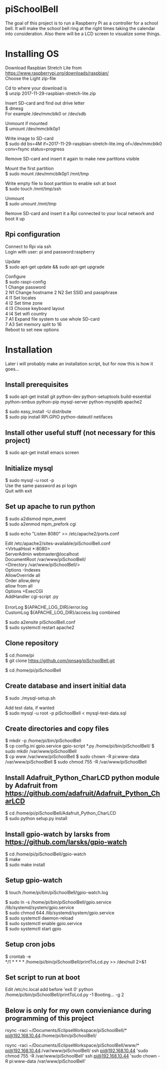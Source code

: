 # piSchoolBell
The goal of this project is to run a Raspberry Pi as a controller for a school bell. It will make the school bell ring at the right times taking the calendar into consideration. Also there will be a LCD screen to visualize some things.

Installing OS
=============================
Download Raspbian Stretch Lite from https://www.raspberrypi.org/downloads/raspbian/  
Choose the Light zip-file  

Cd to where your download is  
$ unzip 2017-11-29-raspbian-stretch-lite.zip  

Insert SD-card and find out drive letter  
$ dmesg  
For example /dev/mmcblk0 or /dev/sdb  

Unmount if mounted  
$ umount /dev/mmcblk0p1  

Write image to SD-card  
$ sudo dd bs=4M if=2017-11-29-raspbian-stretch-lite.img of=/dev/mmcblk0 conv=fsync status=progress 

Remove SD-card and insert it again to make new partitons visible     

Mount the first partition  
$ sudo mount /dev/mmcblk0p1 /mnt/tmp  

Write empty file to boot partition to enable ssh at boot  
$ sudo touch /mnt/tmp/ssh  

Unmount  
$ sudo umount /mnt/tmp  

Remove SD-card and insert it a Rpi connected to your local network and boot it up 

Rpi configuration
-----------------------------
Connect to Rpi via ssh  
Login with user: pi and password:raspberry 

Update  
$ sudo apt-get update && sudo apt-get upgrade  

Configure  
$ sudo raspi-config   
1		Change password  
2 N1	Change hostname 
2 N2	Set SSID and passphrase   
4 I1	Set locales  
4 I2	Set time zone  
4 I3	Choose keyboard layout    
4 I4	Set wifi country  
7 A1	Expand file system to use whole SD-card  
7 A3	Set memory split to 16  
Reboot to set new options  

Installation
=============================
Later i will probably make an installation script, but for now this is how it goes...  

Install prerequisites
-----------------------------
$ sudo apt-get install git python-dev python-setuptools build-essential python-smbus python-pip mysql-server python-mysqldb apache2  

$ sudo easy_install -U distribute  
$ sudo pip install RPi.GPIO python-dateutil netifaces  

Install other useful stuff (not necessary for this project)
-----------------------------
$ sudo apt-get install emacs screen  

Initialize mysql
-----------------------------
$ sudo mysql -u root -p  
Use the same password as pi login  
Quit with exit  

Set up apache to run python
-----------------------------
$ sudo a2dismod mpm_event  
$ sudo a2enmod mpm_prefork cgi  

$ sudo echo "Listen 8080" >> /etc/apache2/ports.conf  

Edit /etc/apache2/sites-available/piSchoolBell.conf  
	<VirtualHost *:8080>  
    	ServerAdmin webmaster@localhost  
    	DocumentRoot /var/www/piSchoolBell/  
    	<Directory /var/www/piSchoolBell/>  
        	Options -Indexes  
        	AllowOverride all  
        	Order allow,deny  
        	allow from all  
        	Options +ExecCGI    
        	AddHandler cgi-script .py  
    	</Directory>  
    	ErrorLog ${APACHE_LOG_DIR}/error.log  
        CustomLog ${APACHE_LOG_DIR}/access.log combined  
	</VirtualHost>  
	
$ sudo a2ensite piSchoolBell.conf  
$ sudo systemctl restart apache2  

Clone repository
-----------------------------
$ cd /home/pi  
$ git clone https://github.com/jonsag/piSchoolBell.git  

$ cd /home/pi/piSchoolBell  

Create database and insert initial data
-----------------------------
$ sudo ./mysql-setup.sh  

Add test data, if wanted  
$ sudo mysql -u root -p piSchoolBell < mysql-test-data.sql  

Create directories and copy files
-----------------------------
$ mkdir -p /home/pi/bin/piSchoolBell  
$ cp config.ini gpio.service gpio-script *.py /home/pi/bin/piSchoolBell/
$ sudo mkdir /var/www/piSchoolBell  
$ cp www /var/www/piSchoolBell
$ sudo chown -R pi:www-data /var/www/piSchoolBell 
$ sudo chmod 755 -R /var/www/piSchoolBell  

Install Adafruit_Python_CharLCD python module by Adafruit from https://github.com/adafruit/Adafruit_Python_CharLCD  
-----------------------------
$ cd /home/pi/piSchoolBell/Adafruit_Python_CharLCD  
$ sudo python setup.py install  

Install gpio-watch by larsks from https://github.com/larsks/gpio-watch  
-----------------------------
$ cd /home/pi/piSchoolBell/gpio-watch  
$ make  
$ sudo make install  

Setup gpio-watch
-----------------------------
$ touch /home/pi/bin/piSchoolBell/gpio-watch.log  
  
$ sudo  ln -s /home/pi/bin/piSchoolBell/gpio.service /lib/systemd/system/gpio.service  
$ sudo chmod 644 /lib/systemd/system/gpio.service  
$ sudo systemctl daemon-reload  
$ sudo systemctl enable gpio.service  
$ sudo systemctl start gpio  

Setup cron jobs
-----------------------------
$ crontab -e  
	*/1 * * * * /home/pi/bin/piSchoolBell/printToLcd.py >> /dev/null 2>&1  
	
Set script to run at boot
-----------------------------
Edit /etc/rc.local
add before 'exit 0'
	python /home/pi/bin/piSchoolBell/printToLcd.py -1 Booting... -g 2  

Below is only for my own convieniance during programming of this project
-----------------------------

rsync -raci ~/Documents/EclipseWorkspace/piSchoolBell/* pi@192.168.10.44:/home/pi/bin/piSchoolBell/

rsync -raci ~/Documents/EclipseWorkspace/piSchoolBell/www/* pi@192.168.10.44:/var/www/piSchoolBell/
ssh pi@192.168.10.44 'sudo chmod 755 -R /var/www/piSchoolBell'
ssh pi@192.168.10.44 'sudo chown -R pi:www-data /var/www/piSchoolBell'





